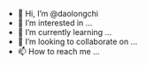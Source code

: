 - 👋 Hi, I’m @daolongchi
- 👀 I’m interested in ...
- 🌱 I’m currently learning ...
- 💞️ I’m looking to collaborate on ...
- 📫 How to reach me ...

<!---
daolongchi/daolongchi is a ✨ special ✨ repository because its `README.md` (this file) appears on your GitHub profile.
You can click the Preview link to take a look at your changes.
--->
